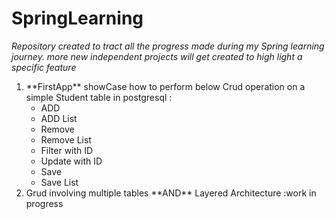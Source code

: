 # SpringLearning
*Repository created to tract all the progress made during my Spring learning journey. more new independent projects will get created to high light a specific feature*

<ol> 
    <li>**FirstApp** showCase how to perform below Crud operation on a simple Student table in postgresql :
        <ul>
            <li>ADD</li>
            <li>ADD List</li>
            <li>Remove</li>
            <li>Remove List</li>
            <li>Filter with ID</li>
            <li>Update with ID</li>
            <li>Save</li>
            <li>Save List</li>
        </ul>
    </li>
    <li> Grud involving multiple tables **AND**  Layered Architecture :work in progress </li>
</ol>


